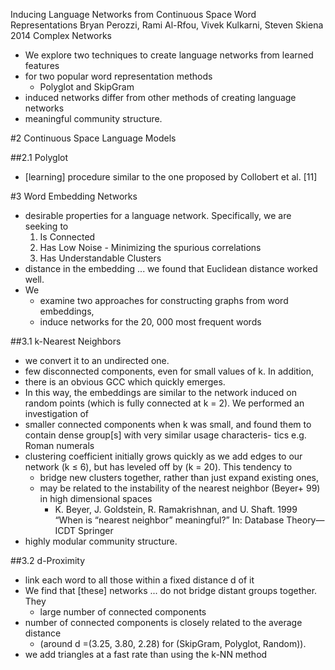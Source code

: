 Inducing Language Networks from Continuous Space Word Representations
Bryan Perozzi, Rami Al-Rfou, Vivek Kulkarni, Steven Skiena
2014 Complex Networks

* We explore two techniques to create language networks from learned features
* for two popular word representation methods
  * Polyglot and SkipGram
* induced networks differ from other methods of creating language networks
* meaningful community structure. 

#2 Continuous Space Language Models

##2.1 Polyglot

* [learning] procedure similar to the one proposed by Collobert et al.  [11]

#3 Word Embedding Networks

* desirable properties for a language network. Specifically, we are seeking to
  1. Is Connected
  2. Has Low Noise - Minimizing the spurious correlations 
  3. Has Understandable Clusters
* distance in the embedding ... we found that Euclidean distance worked well.
* We 
  * examine two approaches for constructing graphs from word embeddings, 
  * induce networks for the 20, 000 most frequent words

##3.1 k-Nearest Neighbors

* we convert it to an undirected one.
* few disconnected components, even for small values of k. In addition, 
* there is an obvious GCC which quickly emerges. 
* In this way, the embeddings are similar to the network induced on random
  points (which is fully connected at k = 2). We performed an investigation of
* smaller connected components when k was small, and found them to contain
  dense group[s] with very similar usage characteris- tics e.g. Roman numerals
* clustering coefficient initially grows quickly as we add edges to our network
  (k ≤ 6), but has leveled off by (k = 20).  This tendency to 
  * bridge new clusters together, rather than just expand existing ones, 
  * may be related to the 
    instability of the nearest neighbor (Beyer+ 99) in high dimensional spaces
    * K. Beyer, J. Goldstein, R. Ramakrishnan, and U. Shaft. 1999
    “When is “nearest neighbor” meaningful?” In: Database Theory—ICDT Springer
* highly modular community structure.

##3.2 d-Proximity

* link each word to all those within a fixed distance d of it
* We find that [these] networks ... do not bridge distant groups together. They
  * large number of connected components
* number of connected components is closely related to the average distance
  * (around d =(3.25, 3.80, 2.28) for (SkipGram, Polyglot, Random)). 
* we add triangles at a fast rate than using the k-NN method

